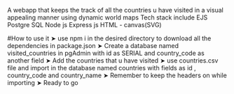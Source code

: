 A webapp that keeps the track of all the countries u have visited in a visual appealing manner using dynamic world maps
Tech stack include 
EJS 
Postgre SQL 
Node js 
Express js 
HTML - canvas(SVG)

#How to use it 
➤ use npm i in the desired directory to download all the dependencies in package.json
➤ Create a database named visited_countries in pgAdmin with id as SERIAL and country_code as another field 
➤ Add the countries that u have visited 
➤ use countries.csv file and import in the database named countries with fields as id , country_code and country_name 
➤ Remember to keep the headers on while importing
➤ Ready to go
